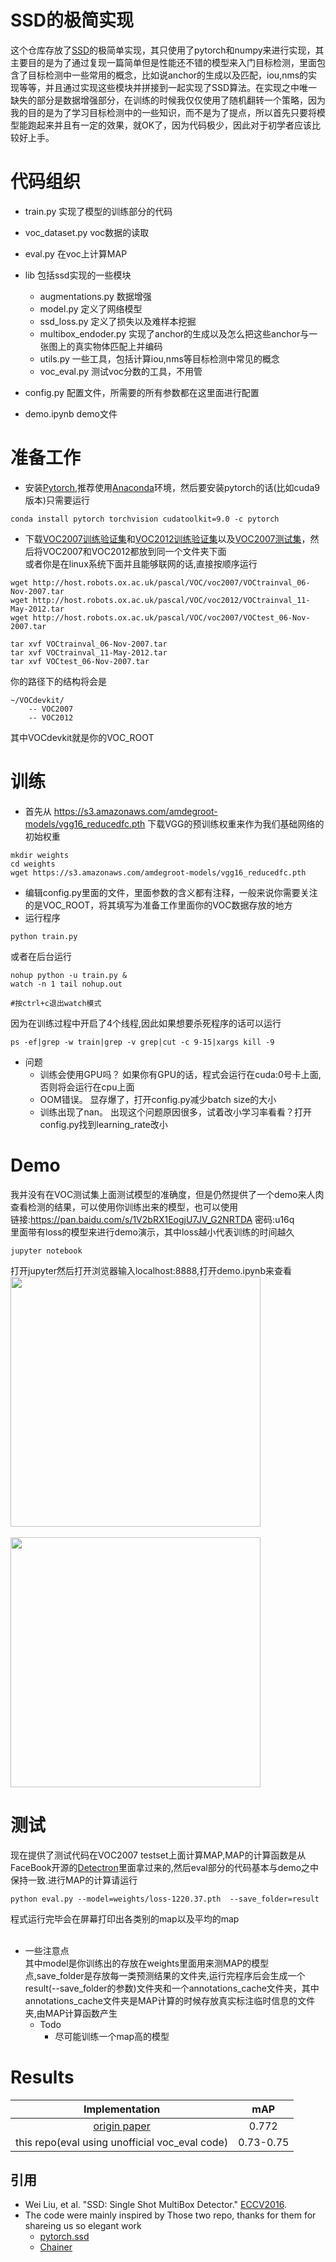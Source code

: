 # SSD的极简实现

这个仓库存放了[SSD](http://arxiv.org/abs/1512.02325)的极简单实现，其只使用了pytorch和numpy来进行实现，其主要目的是为了通过复现一篇简单但是性能还不错的模型来入门目标检测，里面包含了目标检测中一些常用的概念，比如说anchor的生成以及匹配，iou,nms的实现等等，并且通过实现这些模块并拼接到一起实现了SSD算法。在实现之中唯一缺失的部分是数据增强部分，在训练的时候我仅仅使用了随机翻转一个策略，因为我的目的是为了学习目标检测中的一些知识，而不是为了提点，所以首先只要将模型能跑起来并且有一定的效果，就OK了，因为代码极少，因此对于初学者应该比较好上手。

# 代码组织
- train.py    实现了模型的训练部分的代码
- voc_dataset.py    voc数据的读取
- eval.py     在voc上计算MAP
- lib    包括ssd实现的一些模块
    * augmentations.py    数据增强
    * model.py    定义了网络模型
    * ssd_loss.py    定义了损失以及难样本挖掘
    * multibox_endoder.py    实现了anchor的生成以及怎么把这些anchor与一张图上的真实物体匹配上并编码
    * utils.py    一些工具，包括计算iou,nms等目标检测中常见的概念
    * voc_eval.py   测试voc分数的工具，不用管

- config.py    配置文件，所需要的所有参数都在这里面进行配置
- demo.ipynb    demo文件



# 准备工作
- 安装[Pytorch](https://pytorch.org),推荐使用[Anaconda](https://www.anaconda.com)环境，然后要安装pytorch的话(比如cuda9版本)只需要运行
```Shell
conda install pytorch torchvision cudatoolkit=9.0 -c pytorch
```
- 下载[VOC2007训练验证集](http://host.robots.ox.ac.uk/pascal/VOC/voc2007/VOCtrainval_06-Nov-2007.tar)和[VOC2012训练验证集](http://host.robots.ox.ac.uk/pascal/VOC/voc2012/VOCtrainval_11-May-2012.tar)以及[VOC2007测试集](http://host.robots.ox.ac.uk/pascal/VOC/voc2007/VOCtest_06-Nov-2007.tar)，然后将VOC2007和VOC2012都放到同一个文件夹下面</br>
或者你是在linux系统下面并且能够联网的话,直接按顺序运行
```Shell
wget http://host.robots.ox.ac.uk/pascal/VOC/voc2007/VOCtrainval_06-Nov-2007.tar
wget http://host.robots.ox.ac.uk/pascal/VOC/voc2012/VOCtrainval_11-May-2012.tar
wget http://host.robots.ox.ac.uk/pascal/VOC/voc2007/VOCtest_06-Nov-2007.tar

tar xvf VOCtrainval_06-Nov-2007.tar
tar xvf VOCtrainval_11-May-2012.tar
tar xvf VOCtest_06-Nov-2007.tar
```
你的路径下的结构将会是
```
~/VOCdevkit/
    -- VOC2007
    -- VOC2012
```
其中VOCdevkit就是你的VOC_ROOT

# 训练
- 首先从 https://s3.amazonaws.com/amdegroot-models/vgg16_reducedfc.pth 下载VGG的预训练权重来作为我们基础网络的初始权重
```Shell
mkdir weights
cd weights
wget https://s3.amazonaws.com/amdegroot-models/vgg16_reducedfc.pth
```
- 编辑config.py里面的文件，里面参数的含义都有注释，一般来说你需要关注的是VOC_ROOT，将其填写为准备工作里面你的VOC数据存放的地方
- 运行程序
```Shell
python train.py
```
或者在后台运行
```Shell
nohup python -u train.py &
watch -n 1 tail nohup.out

#按ctrl+c退出watch模式
```
因为在训练过程中开启了4个线程,因此如果想要杀死程序的话可以运行
```Shell
ps -ef|grep -w train|grep -v grep|cut -c 9-15|xargs kill -9
```

- 问题
    * 训练会使用GPU吗？ 如果你有GPU的话，程式会运行在cuda:0号卡上面,否则将会运行在cpu上面
    * OOM错误。  显存爆了，打开config.py减少batch size的大小
    * 训练出现了nan。   出现这个问题原因很多，试着改小学习率看看？打开config.py找到learning_rate改小


# Demo
我并没有在VOC测试集上面测试模型的准确度，但是仍然提供了一个demo来人肉查看检测的结果，可以使用你训练出来的模型，也可以使用</br>
链接:https://pan.baidu.com/s/1V2bRX1EogjU7JV_G2NRTDA  密码:u16q </br>
里面带有loss的模型来进行demo演示，其中loss越小代表训练的时间越久
```Shell
jupyter notebook
```
打开jupyter然后打开浏览器输入localhost:8888,打开demo.ipynb来查看
<img align="center" src= "https://github.com/HosinPrime/simple-ssd-for-beginners/blob/master/images/1.jpg" height = 400/> </br></br>
<img align="center" src= "https://github.com/HosinPrime/simple-ssd-for-beginners/blob/master/images/2.jpg" height = 400/>


# 测试
现在提供了测试代码在VOC2007 testset上面计算MAP,MAP的计算函数是从FaceBook开源的[Detectron](https://github.com/facebookresearch/Detectron/blob/master/detectron/datasets/voc_eval.py)里面拿过来的,然后eval部分的代码基本与demo之中保持一致.进行MAP的计算请运行
```Shell
python eval.py --model=weights/loss-1220.37.pth  --save_folder=result
```
程式运行完毕会在屏幕打印出各类别的map以及平均的map</br></br>
- 一些注意点</br>
其中model是你训练出的存放在weights里面用来测MAP的模型点,save_folder是存放每一类预测结果的文件夹,运行完程序后会生成一个result(--save_folder的参数)文件夹和一个annotations_cache文件夹，其中annotations_cache文件夹是MAP计算的时候存放真实标注临时信息的文件夹,由MAP计算函数产生
    * Todo
        * 尽可能训练一个map高的模型


# Results
|              Implementation              |     mAP     |
| :--------------------------------------: | :---------: |
| [origin paper](http://arxiv.org/abs/1512.02325) |    0.772    |
|    this repo(eval using unofficial voc_eval code)    | 0.73-0.75 |


## 引用
- Wei Liu, et al. "SSD: Single Shot MultiBox Detector." [ECCV2016](http://arxiv.org/abs/1512.02325).
- The code were mainly inspired by Those two repo, thanks for them for shareing us so elegant work
    * [pytorch.ssd](https://github.com/amdegroot/ssd.pytorch)
    * [Chainer](https://github.com/chainer/chainercv/tree/master/chainercv/links/model/ssd)

